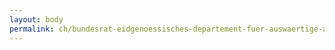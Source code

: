 ```yaml
---
layout: body
permalink: ch/bundesrat-eidgenoessisches-departement-fuer-auswaertige-angelegenheiten-direktion-fuer-ressourcen-personal-eda-hr-beratung-direktion-fuer-ressourcen-direktion-fuer-voelkerrecht-generalsekretariat-eda-konsularische-direktion/
---
```


